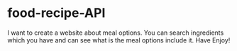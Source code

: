 # food-recipe-API

I want to create a website about meal options.
You can search ingredients which you have and can see what is the meal options include it.
Have Enjoy!
